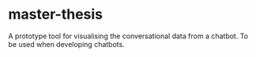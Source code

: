 # master-thesis
A prototype tool for visualising the conversational data from a chatbot. To be used when developing chatbots.
